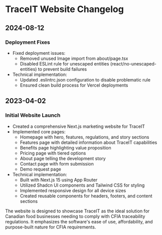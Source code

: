 # TraceIT Website Changelog

## 2024-08-12

### Deployment Fixes

- Fixed deployment issues:
  - Removed unused Image import from about/page.tsx
  - Disabled ESLint rule for unescaped entities (react/no-unescaped-entities) to prevent build failures
- Technical implementation:
  - Updated .eslintrc.json configuration to disable problematic rule
  - Ensured clean build process for Vercel deployments

## 2023-04-02

### Initial Website Launch

- Created a comprehensive Next.js marketing website for TraceIT
- Implemented core pages:
  - Homepage with hero, features, regulations, and story sections
  - Features page with detailed information about TraceIT capabilities
  - Benefits page highlighting value proposition
  - Pricing page with tiered options
  - About page telling the development story
  - Contact page with form submission
  - Demo request page
- Technical implementation:
  - Built with Next.js 15 using App Router
  - Utilized Shadcn UI components and Tailwind CSS for styling
  - Implemented responsive design for all device sizes
  - Created reusable components for headers, footers, and content sections

The website is designed to showcase TraceIT as the ideal solution for Canadian food businesses needing to comply with CFIA traceability regulations. It emphasizes the software's ease of use, affordability, and purpose-built nature for CFIA requirements.
